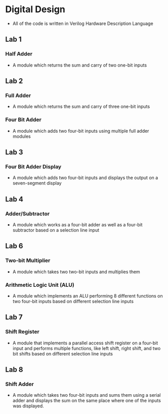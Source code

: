 # Digital Design

- All of the code is written in Verilog Hardware Description Language

## Lab 1
### Half Adder  
- A module which returns the sum and carry of two one-bit inputs

## Lab 2 
### Full Adder 
- A module which returns the sum and carry of three one-bit inputs
### Four Bit Adder
- A module which adds two four-bit inputs using multiple full adder modules

## Lab 3  
### Four Bit Adder Display
- A module which adds two four-bit inputs and displays the output on a seven-segment display

## Lab 4
### Adder/Subtractor
- A module which works as a four-bit adder as well as a four-bit subtractor based on a selection line input

## Lab 6
### Two-bit Multiplier
- A module which takes two two-bit inputs and multiplies them
### Arithmetic Logic Unit (ALU)
- A module which implements an ALU performing 8 different functions on two four-bit inputs based on different selection line inputs

## Lab 7
### Shift Register
- A module that implements a parallel access shift register on a four-bit input and performs multiple functions, like left shift, right shift, and two bit shifts based on different selection line inputs

## Lab 8
### Shift Adder
- A module which takes two four-bit inputs and sums them using a serial adder and displays the sum on the same place where one of the inputs was displayed.
